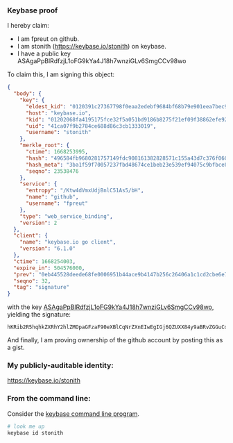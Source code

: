 ### Keybase proof

I hereby claim:

  * I am fpreut on github.
  * I am stonith (https://keybase.io/stonith) on keybase.
  * I have a public key ASAgaPpBlRdfzjL1oFG9kYa4J18h7wnziGLv6SmgCCv98wo

To claim this, I am signing this object:

```json
{
  "body": {
    "key": {
      "eldest_kid": "0120391c27367798f0eaa2edebf9684bf68b79e901eea7bec9b259e56b53c8f150b70a",
      "host": "keybase.io",
      "kid": "01202068fa4195175fce32f5a051bd9186b8275f21ef09f38862efe929a0082bfdf30a",
      "uid": "41ca07f9b2784ce688d86c3cb1333019",
      "username": "stonith"
    },
    "merkle_root": {
      "ctime": 1668253995,
      "hash": "496584fb9680281757149fdc908161382828571c155a43d7c376f0608720e285804b8e2e30c762e26cc3d211df7e0d40da15ba1a2d15435894384e69fbcd0e82",
      "hash_meta": "3ba1f59f70057237fbd48674ce1beb23e539ef94075c9bfbce8fe8a2c980c583",
      "seqno": 23538476
    },
    "service": {
      "entropy": "/Ktw4dVmxUdjBnlC51As5/bH",
      "name": "github",
      "username": "fpreut"
    },
    "type": "web_service_binding",
    "version": 2
  },
  "client": {
    "name": "keybase.io go client",
    "version": "6.1.0"
  },
  "ctime": 1668254003,
  "expire_in": 504576000,
  "prev": "0eb445528deede68fe0006951b44ace9b4147b256c26406a1c1cd2cbe6e7a584",
  "seqno": 32,
  "tag": "signature"
}
```

with the key [ASAgaPpBlRdfzjL1oFG9kYa4J18h7wnziGLv6SmgCCv98wo](https://keybase.io/stonith), yielding the signature:

```
hKRib2R5hqhkZXRhY2hlZMOpaGFzaF90eXBlCqNrZXnEIwEgIGj6QZUXX84y9aBRvZGGuCdfIe8J84hi7+kpoAgr/fMKp3BheWxvYWTESpcCIMQgDrRFUo3u3mj+AAaVG0Ss6bQUeyVsJkBqHBzSy+bnpYTEIIalYyBoUblInFPDkbZjwQdy9EA2GSRFYpowpXb8TpKVAgHCo3NpZ8RApXvCWhF4rG2LFTyokoauNa74kd53jQOzweR/K4iK32qwTRw9rqN7GMWaxowS1frCy8YJJBVlqMkXuvB6X1E/D6hzaWdfdHlwZSCkaGFzaIKkdHlwZQildmFsdWXEINvtmBczo1HPk2qFm2XkiC/Fa4HFTY+khhImqOOlVdKYo3RhZ80CAqd2ZXJzaW9uAQ==

```

And finally, I am proving ownership of the github account by posting this as a gist.

### My publicly-auditable identity:

https://keybase.io/stonith

### From the command line:

Consider the [keybase command line program](https://keybase.io/download).

```bash
# look me up
keybase id stonith
```
